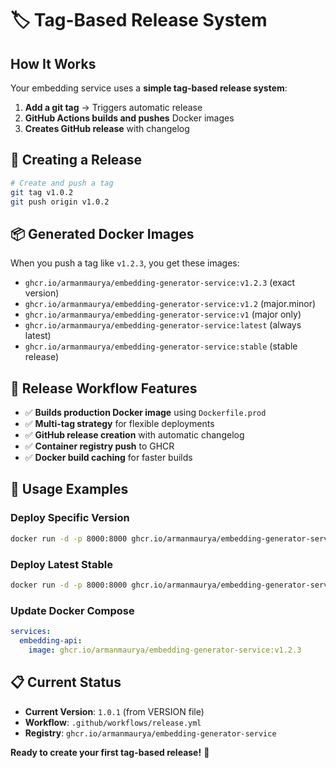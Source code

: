 # 🏷️ Tag-Based Release System

## How It Works

Your embedding service uses a **simple tag-based release system**:

1. **Add a git tag** → Triggers automatic release
2. **GitHub Actions builds and pushes** Docker images  
3. **Creates GitHub release** with changelog

## 🚀 Creating a Release

```bash
# Create and push a tag
git tag v1.0.2
git push origin v1.0.2
```

## 📦 Generated Docker Images

When you push a tag like `v1.2.3`, you get these images:

- `ghcr.io/armanmaurya/embedding-generator-service:v1.2.3` (exact version)
- `ghcr.io/armanmaurya/embedding-generator-service:v1.2` (major.minor)
- `ghcr.io/armanmaurya/embedding-generator-service:v1` (major only)
- `ghcr.io/armanmaurya/embedding-generator-service:latest` (always latest)
- `ghcr.io/armanmaurya/embedding-generator-service:stable` (stable release)

## 🔧 Release Workflow Features

- ✅ **Builds production Docker image** using `Dockerfile.prod`
- ✅ **Multi-tag strategy** for flexible deployments
- ✅ **GitHub release creation** with automatic changelog
- ✅ **Container registry push** to GHCR
- ✅ **Docker build caching** for faster builds

## 🎯 Usage Examples

### Deploy Specific Version
```bash
docker run -d -p 8000:8000 ghcr.io/armanmaurya/embedding-generator-service:v1.2.3
```

### Deploy Latest Stable
```bash
docker run -d -p 8000:8000 ghcr.io/armanmaurya/embedding-generator-service:stable
```

### Update Docker Compose
```yaml
services:
  embedding-api:
    image: ghcr.io/armanmaurya/embedding-generator-service:v1.2.3
```

## 📋 Current Status

- **Current Version**: `1.0.1` (from VERSION file)
- **Workflow**: `.github/workflows/release.yml`
- **Registry**: `ghcr.io/armanmaurya/embedding-generator-service`

**Ready to create your first tag-based release!** 🎉
